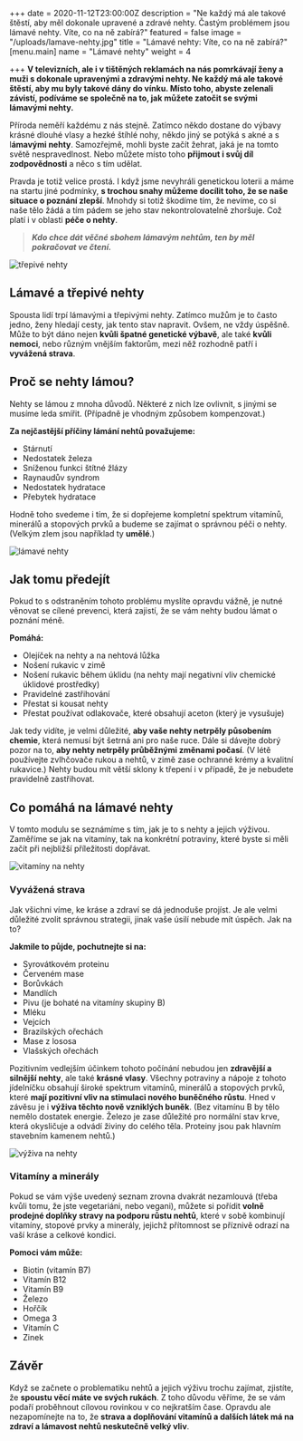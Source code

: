 +++
date = 2020-11-12T23:00:00Z
description = "Ne každý má ale takové štěstí, aby měl dokonale upravené a zdravé nehty. Častým problémem jsou lámavé nehty. Víte, co na ně zabírá?"
featured = false
image = "/uploads/lamave-nehty.jpg"
title = "Lámavé nehty: Víte, co na ně zabírá?"
[menu.main]
name = "Lámavé nehty"
weight = 4

+++
**V televizních, ale i v tištěných reklamách na nás pomrkávají ženy a muži s dokonale upravenými a zdravými nehty. Ne každý má ale takové štěstí, aby mu byly takové dány do vínku. Místo toho, abyste zelenali závistí, podíváme se společně na to, jak můžete zatočit se svými lámavými nehty.**

Příroda neměří každému z nás stejně. Zatímco někdo dostane do výbavy krásné dlouhé vlasy a hezké štíhlé nohy, někdo jiný se potýká s akné a s l**ámavými nehty**. Samozřejmě, mohli byste začít žehrat, jaká je na tomto světě nespravedlnost. Nebo můžete místo toho **přijmout i svůj díl zodpovědnosti** a něco s tím udělat.

Pravda je totiž velice prostá. I když jsme nevyhráli genetickou loterii a máme na startu jiné podmínky, **s trochou snahy můžeme docílit toho, že se naše situace o poznání zlepší**. Mnohdy si totiž škodíme tím, že nevíme, co si naše tělo žádá a tím pádem se jeho stav nekontrolovatelně zhoršuje. Což platí i v oblasti **péče o nehty**.

> **_Kdo chce dát věčné sbohem lámavým nehtům, ten by měl pokračovat ve čtení._**

![třepivé nehty](/uploads/trepive-nehty.jpg)

## Lámavé a třepivé nehty

Spousta lidí trpí lámavými a třepivými nehty. Zatímco mužům je to často jedno, ženy hledají cesty, jak tento stav napravit. Ovšem, ne vždy úspěšně. Může to být dáno nejen **kvůli špatné genetické výbavě**, ale také **kvůli nemoci**, nebo různým vnějším faktorům, mezi něž rozhodně patří i **vyvážená strava**.

## Proč se nehty lámou?

Nehty se lámou z mnoha důvodů. Některé z nich lze ovlivnit, s jinými se musíme leda smířit. (Případně je vhodným způsobem kompenzovat.)

**Za nejčastější příčiny lámání nehtů považujeme:**

* Stárnutí
* Nedostatek železa
* Sníženou funkci štítné žlázy
* Raynaudův syndrom
* Nedostatek hydratace
* Přebytek hydratace

Hodně toho svedeme i tím, že si dopřejeme kompletní spektrum vitamínů, minerálů a stopových prvků a budeme se zajímat o správnou péči o nehty. (Velkým zlem jsou například ty **umělé**.)

![lámavé nehty](/uploads/proc-se-nehty-lamou.jpg)

## Jak tomu předejít

Pokud to s odstraněním tohoto problému myslíte opravdu vážně, je nutné věnovat se cílené prevenci, která zajistí, že se vám nehty budou lámat o poznání méně.

**Pomáhá:**

* Olejíček na nehty a na nehtová lůžka
* Nošení rukavic v zimě
* Nošení rukavic během úklidu (na nehty mají negativní vliv chemické úklidové prostředky)
* Pravidelné zastřihování
* Přestat si kousat nehty
* Přestat používat odlakovače, které obsahují aceton (který je vysušuje)

Jak tedy vidíte, je velmi důležité, **aby vaše nehty netrpěly působením chemie**, která nemusí být šetrná ani pro naše ruce. Dále si dávejte dobrý pozor na to, **aby nehty netrpěly průběžnými změnami počasí**. (V létě používejte zvlhčovače rukou a nehtů, v zimě zase ochranné krémy a kvalitní rukavice.) Nehty budou mít větší sklony k třepení i v případě, že je nebudete pravidelně zastřihovat.

## Co pomáhá na lámavé nehty

V tomto modulu se seznámíme s tím, jak je to s nehty a jejich výživou. Zaměříme se jak na vitamíny, tak na konkrétní potraviny, které byste si měli začít při nejbližší příležitosti dopřávat.

![vitamíny na nehty](/uploads/co-pomaha-na-lamave-nehty.jpg)

### Vyvážená strava

Jak všichni víme, ke kráse a zdraví se dá jednoduše projíst. Je ale velmi důležité zvolit správnou strategii, jinak vaše úsilí nebude mít úspěch. Jak na to?

**Jakmile to půjde, pochutnejte si na:**

* Syrovátkovém proteinu
* Červeném mase
* Borůvkách
* Mandlích
* Pivu (je bohaté na vitamíny skupiny B)
* Mléku
* Vejcích
* Brazilských ořechách
* Mase z lososa
* Vlašských ořechách

Pozitivním vedlejším účinkem tohoto počínání nebudou jen **zdravější a silnější nehty**, ale také **krásné vlasy**. Všechny potraviny a nápoje z tohoto jídelníčku obsahují široké spektrum vitamínů, minerálů a stopových prvků, které **mají pozitivní vliv na stimulaci nového buněčného růstu**. Hned v závěsu je i **výživa těchto nově vzniklých buněk**. (Bez vitamínu B by tělo nemělo dostatek energie. Železo je zase důležité pro normální stav krve, která okysličuje a odvádí živiny do celého těla. Proteiny jsou pak hlavním stavebním kamenem nehtů.)

![výživa na nehty](/uploads/vyziva-na-nehty-1.jpg)

### Vitamíny a minerály

Pokud se vám výše uvedený seznam zrovna dvakrát nezamlouvá (třeba kvůli tomu, že jste vegetariáni, nebo vegani), můžete si pořídit **volně prodejné doplňky stravy na podporu růstu nehtů**, které v sobě kombinují vitamíny, stopové prvky a minerály, jejichž přítomnost se příznivě odrazí na vaší kráse a celkové kondici.

**Pomoci vám může:**

* Biotin (vitamín B7)
* Vitamín B12
* Vitamín B9
* Železo
* Hořčík
* Omega 3
* Vitamín C
* Zinek

## Závěr

Když se začnete o problematiku nehtů a jejich výživu trochu zajímat, zjistíte, že **spoustu věcí máte ve svých rukách**. Z toho důvodu věříme, že se vám podaří proběhnout cílovou rovinkou v co nejkratším čase. Opravdu ale nezapomínejte na to, že **strava a doplňování vitamínů a dalších látek má na zdraví a lámavost nehtů neskutečně velký vliv**.